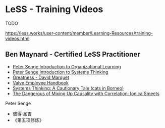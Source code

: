# LeSS - Training Videos

TODO

https://less.works/user-content/member/Learning-Resources/training-videos.html

## Ben Maynard - Certified LeSS Practitioner

 * [Peter Senge Introduction to Organizational Learning][1]
 * [Peter Senge Introduction to Systems Thinking][2]
 * [Greatness - David Marquet][3]
 * [Valve Employee Handbook][4]
 * [Systems Thinking: A Cautionary Tale (cats in Borneo)][5]
 * [The Dangerous of Mixing Up Causality with Correlation: Ionica Smeets][6]

Peter Senge

 * 彼得·圣吉
 * 《第五项修炼》

[1]:https://www.youtube.com/watch?v=OpiqnCAQ6S8
[2]:https://www.youtube.com/watch?v=eXdzKBWDraM
[3]:https://www.youtube.com/watch?v=OqmdLcyES_Q
[4]:https://vimeo.com/51012261
[5]:https://www.youtube.com/watch?v=17BP9n6g1F0
[6]:https://www.youtube.com/watch?v=8B271L3NtAw
